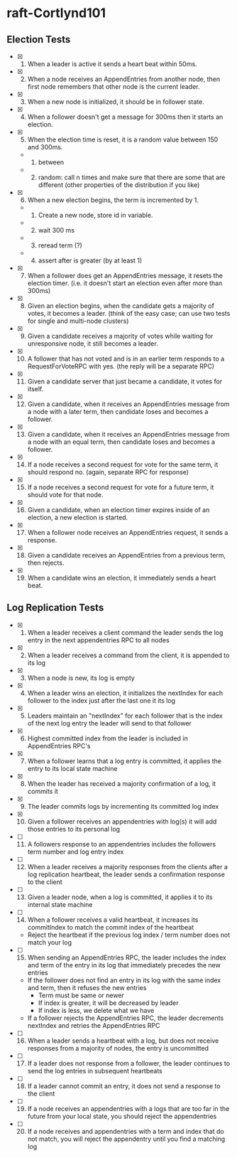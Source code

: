 ﻿# raft-Cortlynd101
## Election Tests
- [X] 1. When a leader is active it sends a heart beat within 50ms.
- [X] 2. When a node receives an AppendEntries from another node, then first node remembers that other node is the current leader.
- [X] 3. When a new node is initialized, it should be in follower state.
- [X] 4. When a follower doesn't get a message for 300ms then it starts an election.
- [X] 5. When the election time is reset, it is a random value between 150 and 300ms.
    - 1. between
    - 2. random: call n times and make sure that there are some that are different (other properties of the distribution if you like)
- [X] 6. When a new election begins, the term is incremented by 1.
    - 1. Create a new node, store id in variable.
    - 2. wait 300 ms
    - 3. reread term (?)
    - 4. assert after is greater (by at least 1)
- [X] 7. When a follower does get an AppendEntries message, it resets the election timer. (i.e. it doesn't start an election even after more than 300ms)
- [X] 8. Given an election begins, when the candidate gets a majority of votes, it becomes a leader. (think of the easy case; can use two tests for single and multi-node clusters)
- [X] 9. Given a candidate receives a majority of votes while waiting for unresponsive node, it still becomes a leader.
- [X] 10. A follower that has not voted and is in an earlier term responds to a RequestForVoteRPC with yes. (the reply will be a separate RPC)
- [X] 11. Given a candidate server that just became a candidate, it votes for itself.
- [X] 12. Given a candidate, when it receives an AppendEntries message from a node with a later term, then candidate loses and becomes a follower.
- [X] 13. Given a candidate, when it receives an AppendEntries message from a node with an equal term, then candidate loses and becomes a follower.
- [X] 14. If a node receives a second request for vote for the same term, it should respond no. (again, separate RPC for response)
- [X] 15. If a node receives a second request for vote for a future term, it should vote for that node.
- [X] 16. Given a candidate, when an election timer expires inside of an election, a new election is started.
- [X] 17. When a follower node receives an AppendEntries request, it sends a response.
- [X] 18. Given a candidate receives an AppendEntries from a previous term, then rejects.
- [X] 19. When a candidate wins an election, it immediately sends a heart beat.

## Log Replication Tests
- [X] 1. When a leader receives a client command the leader sends the log entry in the next appendentries RPC to all nodes
- [X] 2. When a leader receives a command from the client, it is appended to its log
- [X] 3. When a node is new, its log is empty
- [X] 4. When a leader wins an election, it initializes the nextIndex for each follower to the index just after the last one it its log
- [X] 5. Leaders maintain an "nextIndex" for each follower that is the index of the next log entry the leader will send to that follower
- [X] 6. Highest committed index from the leader is included in AppendEntries RPC's
- [X] 7. When a follower learns that a log entry is committed, it applies the entry to its local state machine
- [X] 8. When the leader has received a majority confirmation of a log, it commits it
- [X] 9. The leader commits logs by incrementing its committed log index
- [X] 10. Given a follower receives an appendentries with log(s) it will add those entries to its personal log
- [ ] 11. A followers response to an appendentries includes the followers term number and log entry index
- [ ] 12. When a leader receives a majority responses from the clients after a log replication heartbeat, the leader sends a confirmation response to the client
- [ ] 13. Given a leader node, when a log is committed, it applies it to its internal state machine
- [ ] 14. When a follower receives a valid heartbeat, it increases its commitIndex to match the commit index of the heartbeat
    - Reject the heartbeat if the previous log index / term number does not match your log
- [ ] 15. When sending an AppendEntries RPC, the leader includes the index and term of the entry in its log that immediately precedes the new entries
    - If the follower does not find an entry in its log with the same index and term, then it refuses the new entries 
        - Term must be same or newer
        - If index is greater, it will be decreased by leader
        - If index is less, we delete what we have
    - If a follower rejects the AppendEntries RPC, the leader decrements nextIndex and retries the AppendEntries RPC
- [ ] 16. When a leader sends a heartbeat with a log, but does not receive responses from a majority of nodes, the entry is uncommitted
- [ ] 17. If a leader does not response from a follower, the leader continues to send the log entries in subsequent heartbeats  
- [ ] 18. If a leader cannot commit an entry, it does not send a response to the client
- [ ] 19. If a node receives an appendentries with a logs that are too far in the future from your local state, you should reject the appendentries
- [ ] 20. If a node receives and appendentries with a term and index that do not match, you will reject the appendentry until you find a matching log 
